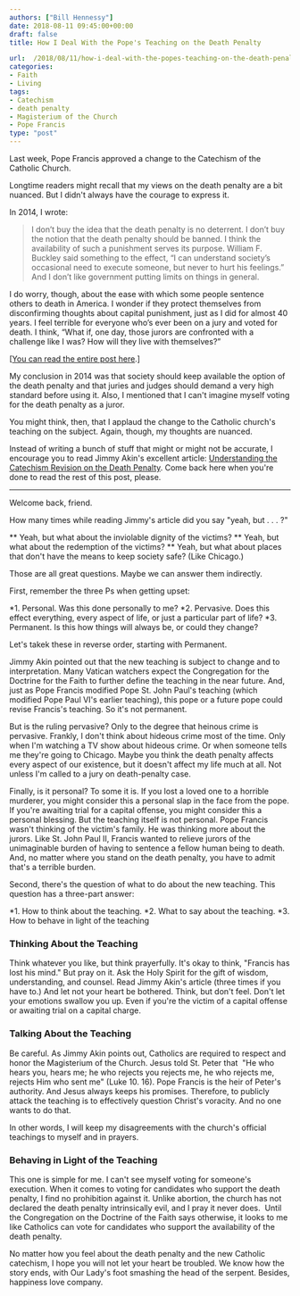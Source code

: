 ```yaml
---
authors: ["Bill Hennessy"]
date: 2018-08-11 09:45:00+00:00
draft: false
title: How I Deal With the Pope's Teaching on the Death Penalty

url:  /2018/08/11/how-i-deal-with-the-popes-teaching-on-the-death-penalty/
categories:
- Faith
- Living
tags:
- Catechism
- death penalty
- Magisterium of the Church
- Pope Francis
type: "post"
---
```


Last week, Pope Francis approved a change to the Catechism of the Catholic Church.

Longtime readers might recall that my views on the death penalty are a bit nuanced. But I didn't always have the courage to express it.

In 2014, I wrote:



> I don’t buy the idea that the death penalty is no deterrent. I don’t buy the notion that the death penalty should be banned. I think the availability of such a punishment serves its purpose. William F. Buckley said something to the effect, “I can understand society’s occasional need to execute someone, but never to hurt his feelings.” And I don’t like government putting limits on things in general.

I do worry, though, about the ease with which some people sentence others to death in America. I wonder if they protect themselves from disconfirming thoughts about capital punishment, just as I did for almost 40 years. I feel terrible for everyone who’s ever been on a jury and voted for death. I think, “What if, one day, those jurors are confronted with a challenge like I was? How will they live with themselves?”



[[You can read the entire post here](https://www.hennessysview.com/2014/08/12/justify-death-penalty/).]

My conclusion in 2014 was that society should keep available the option of the death penalty and that juries and judges should demand a very high standard before using it. Also, I mentioned that I can't imagine myself voting for the death penalty as a juror.

You might think, then, that I applaud the change to the Catholic church's teaching on the subject. Again, though, my thoughts are nuanced.

Instead of writing a bunch of stuff that might or might not be accurate, I encourage you to read Jimmy Akin's excellent article: [Understanding the Catechism Revision on the Death Penalty](https://www.catholic.com/magazine/online-edition/understanding-the-catechism-revision-on-the-death-penalty). Come back here when you're done to read the rest of this post, please.



* * *



Welcome back, friend.

How many times while reading Jimmy's article did you say "yeah, but . . . ?"




** Yeah, but what about the inviolable dignity of the victims?
** Yeah, but what about the redemption of the victims?
** Yeah, but what about places that don't have the means to keep society safe? (Like Chicago.)


Those are all great questions. Maybe we can answer them indirectly.

First, remember the three Ps when getting upset:


*1. Personal. Was this done personally to me?
*2. Pervasive. Does this effect everything, every aspect of life, or just a particular part of life?
*3. Permanent. Is this how things will always be, or could they change?


Let's takek these in reverse order, starting with Permanent.

Jimmy Akin pointed out that the new teaching is subject to change and to interpretation. Many Vatican watchers expect the Congregation for the Doctrine for the Faith to further define the teaching in the near future. And, just as Pope Francis modified Pope St. John Paul's teaching (which modified Pope Paul VI's earlier teaching), this pope or a future pope could revise Francis's teaching. So it's not permanent.

But is the ruling pervasive? Only to the degree that heinous crime is pervasive. Frankly, I don't think about hideous crime most of the time. Only when I'm watching a TV show about hideous crime. Or when someone tells me they're going to Chicago. Maybe you think the death penalty affects every aspect of our existence, but it doesn't affect my life much at all. Not unless I'm called to a jury on death-penalty case.

Finally, is it personal? To some it is. If you lost a loved one to a horrible murderer, you might consider this a personal slap in the face from the pope. If you're awaiting trial for a capital offense, you might consider this a personal blessing. But the teaching itself is not personal. Pope Francis wasn't thinking of the victim's family. He was thinking more about the jurors. Like St. John Paul II, Francis wanted to relieve jurors of the unimaginable burden of having to sentence a fellow human being to death. And, no matter where you stand on the death penalty, you have to admit that's a terrible burden.

Second, there's the question of what to do about the new teaching. This question has a three-part answer:


*1. How to think about the teaching.
*2. What to say about the teaching.
*3. How to behave in light of the teaching




### Thinking About the Teaching



Think whatever you like, but think prayerfully. It's okay to think, "Francis has lost his mind." But pray on it. Ask the Holy Spirit for the gift of wisdom, understanding, and counsel. Read Jimmy Akin's article (three times if you have to.) And let not your heart be bothered. Think, but don't feel. Don't let your emotions swallow you up. Even if you're the victim of a capital offense or awaiting trial on a capital charge.



### Talking About the Teaching



Be careful. As Jimmy Akin points out, Catholics are required to respect and honor the Magisterium of the Church. Jesus told St. Peter that  "He who hears you, hears me; he who rejects you rejects me, he who rejects me, rejects Him who sent me" (Luke 10. 16). Pope Francis is the heir of Peter's authority. And Jesus always keeps his promises. Therefore, to publicly attack the teaching is to effectively question Christ's voracity. And no one wants to do that.

In other words, I will keep my disagreements with the church's official teachings to myself and in prayers.



### Behaving in Light of the Teaching



This one is simple for me. I can't see myself voting for someone's execution. When it comes to voting for candidates who support the death penalty, I find no prohibition against it. Unlike abortion, the church has not declared the death penalty intrinsically evil, and I pray it never does.  Until the Congregation on the Doctrine of the Faith says otherwise, it looks to me like Catholics can vote for candidates who support the availability of the death penalty.

No matter how you feel about the death penalty and the new Catholic catechism, I hope you will not let your heart be troubled. We know how the story ends, with Our Lady's foot smashing the head of the serpent. Besides, happiness love company.

